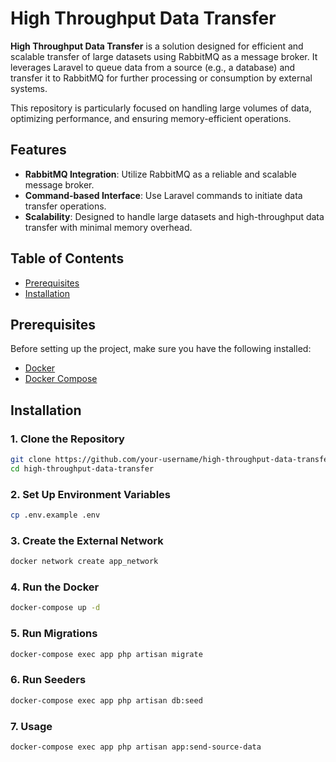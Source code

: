 # High Throughput Data Transfer

**High Throughput Data Transfer** is a solution designed for efficient and scalable transfer of large datasets using RabbitMQ as a message broker. It leverages Laravel to queue data from a source (e.g., a database) and transfer it to RabbitMQ for further processing or consumption by external systems.

This repository is particularly focused on handling large volumes of data, optimizing performance, and ensuring memory-efficient operations.

## Features

- **RabbitMQ Integration**: Utilize RabbitMQ as a reliable and scalable message broker.
- **Command-based Interface**: Use Laravel commands to initiate data transfer operations.
- **Scalability**: Designed to handle large datasets and high-throughput data transfer with minimal memory overhead.

## Table of Contents

- [Prerequisites](#prerequisites)
- [Installation](#installation)

## Prerequisites

Before setting up the project, make sure you have the following installed:

- [Docker](https://www.docker.com/)
- [Docker Compose](https://docs.docker.com/compose/)

## Installation

### 1. Clone the Repository

```bash
git clone https://github.com/your-username/high-throughput-data-transfer.git
cd high-throughput-data-transfer
```

### 2. Set Up Environment Variables

```bash
cp .env.example .env
```

### 3. Create the External Network

```bash
docker network create app_network
```

### 4. Run the Docker

```bash
docker-compose up -d
```

### 5. Run Migrations

```bash
docker-compose exec app php artisan migrate
```

### 6. Run Seeders

```bash
docker-compose exec app php artisan db:seed
```

### 7. Usage

```bash
docker-compose exec app php artisan app:send-source-data
```
